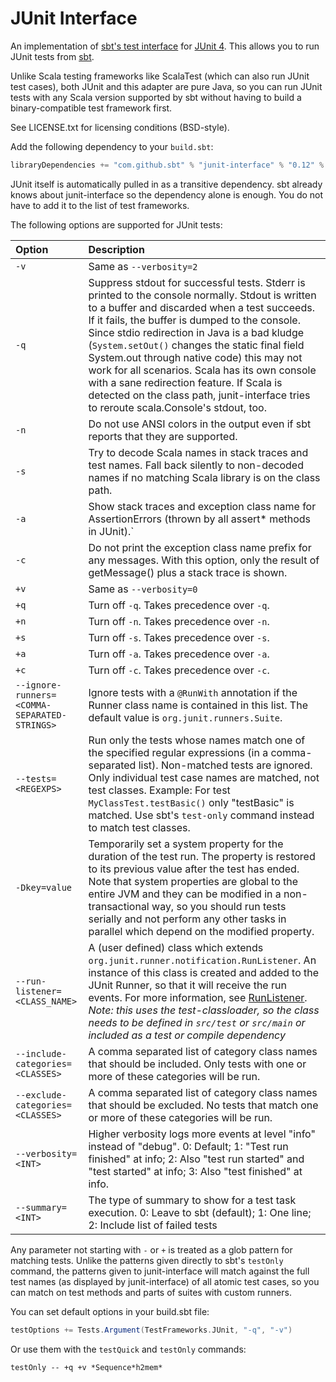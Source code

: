 # JUnit Interface

An implementation of [sbt's test interface](https://github.com/sbt/test-interface) for [JUnit 4](https://junit.org/junit4/). This allows you to run JUnit tests from [sbt](http://www.scala-sbt.org/).

Unlike Scala testing frameworks like ScalaTest (which can also run JUnit test cases), both JUnit and this adapter are pure Java, so you can run JUnit tests with any Scala version supported by sbt without having to build a binary-compatible test framework first.

See LICENSE.txt for licensing conditions (BSD-style).

Add the following dependency to your `build.sbt`:

```scala
libraryDependencies += "com.github.sbt" % "junit-interface" % "0.12" % Test
```

JUnit itself is automatically pulled in as a transitive dependency. sbt already knows about junit-interface so the dependency alone is enough. You do not have to add it to the list of test frameworks.

The following options are supported for JUnit tests:

 Option                                       | Description
:---------------------------------------------|:----------------------
 `-v`                                         | Same as `--verbosity=2`
 `-q`                                         | Suppress stdout for successful tests. Stderr is printed to the console normally. Stdout is written to a buffer and discarded when a test succeeds. If it fails, the buffer is dumped to the console. Since stdio redirection in Java is a bad kludge (`System.setOut()` changes the static final field System.out through native code) this may not work for all scenarios. Scala has its own console with a sane redirection feature. If Scala is detected on the class path, junit-interface tries to reroute scala.Console's stdout, too.
 `-n`                                         | Do not use ANSI colors in the output even if sbt reports that they are supported.
 `-s`                                         | Try to decode Scala names in stack traces and test names. Fall back silently to non-decoded names if no matching Scala library is on the class path.
 `-a`                                         | Show stack traces and exception class name for AssertionErrors (thrown by all assert* methods in JUnit).`
 `-c`                                         | Do not print the exception class name prefix for any messages. With this option, only the result of getMessage() plus a stack trace is shown.
 `+v`                                         | Same as `--verbosity=0`
 `+q`                                         | Turn off `-q`. Takes precedence over `-q`.
 `+n`                                         | Turn off `-n`. Takes precedence over `-n`.
 `+s`                                         | Turn off `-s`. Takes precedence over `-s`.
 `+a`                                         | Turn off `-a`. Takes precedence over `-a`.
 `+c`                                         | Turn off `-c`. Takes precedence over `-c`.
 `--ignore-runners=<COMMA-SEPARATED-STRINGS>` | Ignore tests with a `@RunWith` annotation if the Runner class name is contained in this list. The default value is `org.junit.runners.Suite`.
 `--tests=<REGEXPS>`                          | Run only the tests whose names match one of the specified regular expressions (in a comma-separated list). Non-matched tests are ignored. Only individual test case names are matched, not test classes. Example: For test `MyClassTest.testBasic()` only "testBasic" is matched. Use sbt's `test-only` command instead to match test classes.
 `-Dkey=value`                                | Temporarily set a system property for the duration of the test run. The property is restored to its previous value after the test has ended. Note that system properties are global to the entire JVM and they can be modified in a non-transactional way, so you should run tests serially and not perform any other tasks in parallel which depend on the modified property.
 `--run-listener=<CLASS_NAME>`                | A (user defined) class which extends `org.junit.runner.notification.RunListener`. An instance of this class is created and added to the JUnit Runner, so that it will receive the run events. For more information, see [RunListener](http://junit.org/javadoc/latest/org/junit/runner/notification/RunListener.html). *Note: this uses the test-classloader, so the class needs to be defined in `src/test` or `src/main` or included as a test or compile dependency*
 `--include-categories=<CLASSES>`             | A comma separated list of category class names that should be included. Only tests with one or more of these categories will be run.
 `--exclude-categories=<CLASSES>`             | A comma separated list of category class names that should be excluded. No tests that match one or more of these categories will be run.
 `--verbosity=<INT>`                          | Higher verbosity logs more events at level "info" instead of "debug". 0: Default; 1: "Test run finished" at info; 2: Also "test run started" and "test started" at info; 3: Also "test finished" at info.
 `--summary=<INT>`                            | The type of summary to show for a test task execution. 0: Leave to sbt (default); 1: One line; 2: Include list of failed tests

Any parameter not starting with `-` or `+` is treated as a glob pattern for matching tests. Unlike the patterns given directly to sbt's `testOnly` command, the patterns given to junit-interface will match against the full test names (as displayed by junit-interface) of all atomic test cases, so you can match on test methods and parts of suites with custom runners.

You can set default options in your build.sbt file:

```scala
testOptions += Tests.Argument(TestFrameworks.JUnit, "-q", "-v")
```

Or use them with the `testQuick` and `testOnly` commands:

    testOnly -- +q +v *Sequence*h2mem*
